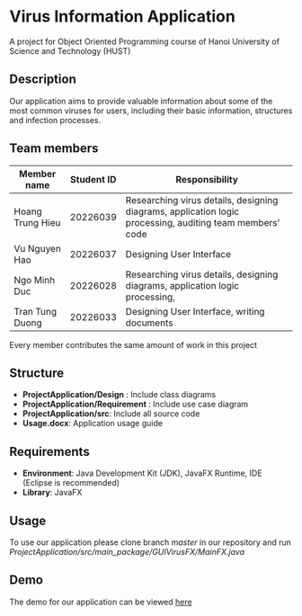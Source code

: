 # Virus Information Application
A project for Object Oriented Programming course of Hanoi University of Science and Technology (HUST)

## Description
Our application aims to provide valuable information about some of the most common viruses for users, including their basic information, structures and infection processes.

## Team members
| Member name       | Student ID    | Responsibility |
| -------------     | ------------- | -------------  |
| Hoang Trung Hieu  | 20226039      | Researching virus details, designing diagrams, application logic processing, auditing team members' code
| Vu Nguyen Hao     | 20226037      | Designing User Interface |
| Ngo Minh Duc      | 20226028      | Researching virus details, designing diagrams, application logic processing,
| Tran Tung Duong   | 20226033      | Designing User Interface, writing documents |

Every member contributes the same amount of work in this project
## Structure
- **ProjectApplication/Design** : Include class diagrams
- **ProjectApplication/Requirement** : Include use case diagram
- **ProjectApplication/src**: Include all source code
- **Usage.docx**: Application usage guide

## Requirements
- **Environment**: Java Development Kit (JDK), JavaFX Runtime, IDE (Eclipse is recommended)
- **Library**: JavaFX

## Usage
To use our application please clone branch _master_ in our repository and run _ProjectApplication/src/main_package/GUIVirusFX/MainFX.java_

## Demo
The demo for our application can be viewed [here](https://drive.google.com/file/d/1XJ-5KvXMwJ6JHsXgG7kCtWlZP3l23rHz/view?usp=sharing)


